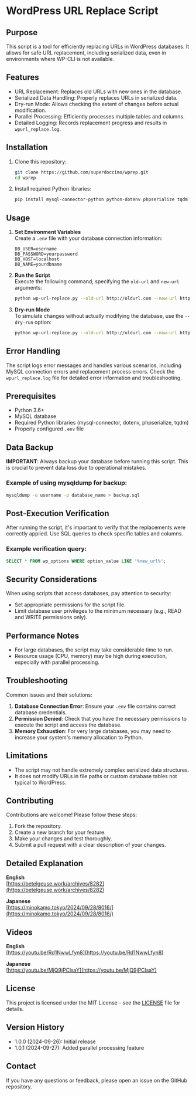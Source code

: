 # WordPress URL Replace Script

## Purpose
This script is a tool for efficiently replacing URLs in WordPress databases. It allows for safe URL replacement, including serialized data, even in environments where WP-CLI is not available.

## Features
- URL Replacement: Replaces old URLs with new ones in the database.
- Serialized Data Handling: Properly replaces URLs in serialized data.
- Dry-run Mode: Allows checking the extent of changes before actual modification.
- Parallel Processing: Efficiently processes multiple tables and columns.
- Detailed Logging: Records replacement progress and results in `wpurl_replace.log`.

## Installation

1. Clone this repository:
   ```bash
   git clone https://github.com/superdoccimo/wprep.git
   cd wprep
   ```

2. Install required Python libraries:
   ```bash
   pip install mysql-connector-python python-dotenv phpserialize tqdm
   ```

## Usage

1. **Set Environment Variables**  
   Create a `.env` file with your database connection information:

   ```
   DB_USER=username
   DB_PASSWORD=yourpassword
   DB_HOST=localhost
   DB_NAME=yourdbname
   ```

2. **Run the Script**  
   Execute the following command, specifying the `old-url` and `new-url` arguments:

   ```bash
   python wp-url-replace.py --old-url http://oldurl.com --new-url http://newurl.com
   ```

3. **Dry-run Mode**  
   To simulate changes without actually modifying the database, use the `--dry-run` option:

   ```bash
   python wp-url-replace.py --old-url http://oldurl.com --new-url http://newurl.com --dry-run
   ```

## Error Handling

The script logs error messages and handles various scenarios, including MySQL connection errors and replacement process errors. Check the `wpurl_replace.log` file for detailed error information and troubleshooting.

## Prerequisites

- Python 3.6+
- MySQL database
- Required Python libraries (mysql-connector, dotenv, phpserialize, tqdm)
- Properly configured `.env` file

## Data Backup

**IMPORTANT**: Always backup your database before running this script. This is crucial to prevent data loss due to operational mistakes.

### Example of using mysqldump for backup:

```bash
mysqldump -u username -p database_name > backup.sql
```

## Post-Execution Verification

After running the script, it's important to verify that the replacements were correctly applied. Use SQL queries to check specific tables and columns.

### Example verification query:

```sql
SELECT * FROM wp_options WHERE option_value LIKE '%new_url%';
```

## Security Considerations

When using scripts that access databases, pay attention to security:

- Set appropriate permissions for the script file.
- Limit database user privileges to the minimum necessary (e.g., READ and WRITE permissions only).

## Performance Notes

- For large databases, the script may take considerable time to run.
- Resource usage (CPU, memory) may be high during execution, especially with parallel processing.

## Troubleshooting

Common issues and their solutions:

1. **Database Connection Error**: Ensure your `.env` file contains correct database credentials.
2. **Permission Denied**: Check that you have the necessary permissions to execute the script and access the database.
3. **Memory Exhaustion**: For very large databases, you may need to increase your system's memory allocation to Python.

## Limitations

- The script may not handle extremely complex serialized data structures.
- It does not modify URLs in file paths or custom database tables not typical to WordPress.

## Contributing

Contributions are welcome! Please follow these steps:

1. Fork the repository.
2. Create a new branch for your feature.
3. Make your changes and test thoroughly.
4. Submit a pull request with a clear description of your changes.

## Detailed Explanation

**English**  
[https://betelgeuse.work/archives/8282](https://betelgeuse.work/archives/8282)

**Japanese**  
[https://minokamo.tokyo/2024/09/28/8016/](https://minokamo.tokyo/2024/09/28/8016/)

## Videos

**English**  
[https://youtu.be/Rd1NwwLfyn8](https://youtu.be/Rd1NwwLfyn8)

**Japanese**  
[https://youtu.be/MjQ9jPClsaY](https://youtu.be/MjQ9jPClsaY)

## License

This project is licensed under the MIT License - see the [LICENSE](LICENSE) file for details.

## Version History

- 1.0.0 (2024-09-26): Initial release
- 1.0.1 (2024-09-27): Added parallel processing feature

## Contact

If you have any questions or feedback, please open an issue on the GitHub repository.
